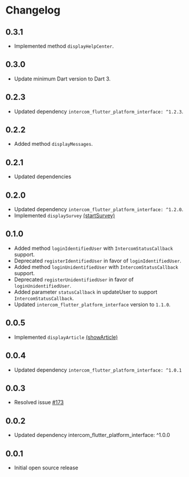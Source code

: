 # Changelog

## 0.3.1

* Implemented method `displayHelpCenter`.

## 0.3.0

* Update minimum Dart version to Dart 3.

## 0.2.3

* Updated dependency `intercom_flutter_platform_interface: ^1.2.3`.

## 0.2.2

* Added method `displayMessages`.

## 0.2.1

* Updated dependencies

## 0.2.0

* Updated dependency `intercom_flutter_platform_interface: ^1.2.0`.
* Implemented `displaySurvey` [(startSurvey)](https://developers.intercom.com/installing-intercom/docs/intercom-javascript#intercomstartsurvey-surveyid)

## 0.1.0

* Added method `loginIdentifiedUser` with `IntercomStatusCallback` support.
* Deprecated `registerIdentifiedUser` in favor of `loginIdentifiedUser`.
* Added method `loginUnidentifiedUser` with `IntercomStatusCallback` support.
* Deprecated `registerUnidentifiedUser` in favor of `loginUnidentifiedUser`.
* Added parameter `statusCallback` in updateUser to support `IntercomStatusCallback`.
* Updated `intercom_flutter_platform_interface` version to `1.1.0`.

## 0.0.5

* Implemented `displayArticle` [(showArticle)](https://developers.intercom.com/installing-intercom/docs/intercom-javascript#intercomshowarticle-articleid)

## 0.0.4

* Updated dependency `intercom_flutter_platform_interface: ^1.0.1`

## 0.0.3

* Resolved issue [#173](https://github.com/v3rm0n/intercom_flutter/issues/173)

## 0.0.2

* Updated dependency intercom_flutter_platform_interface: ^1.0.0

## 0.0.1

* Initial open source release
